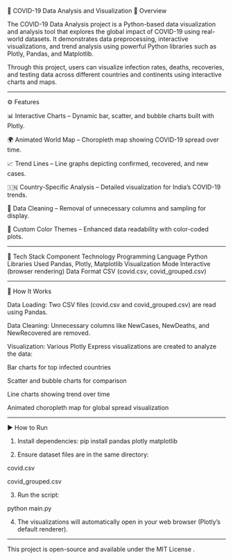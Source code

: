 🦠 COVID-19 Data Analysis and Visualization
📖 Overview

The COVID-19 Data Analysis project is a Python-based data visualization and analysis tool that explores the global impact of COVID-19 using real-world datasets.
It demonstrates data preprocessing, interactive visualizations, and trend analysis using powerful Python libraries such as Plotly, Pandas, and Matplotlib.

Through this project, users can visualize infection rates, deaths, recoveries, and testing data across different countries and continents using interactive charts and maps.

------------------------------------------------------------------------------------------------------------------------------------------------------------------------------

⚙️ Features

📊 Interactive Charts – Dynamic bar, scatter, and bubble charts built with Plotly.

🌍 Animated World Map – Choropleth map showing COVID-19 spread over time.

📈 Trend Lines – Line graphs depicting confirmed, recovered, and new cases.

🇮🇳 Country-Specific Analysis – Detailed visualization for India’s COVID-19 trends.

🧮 Data Cleaning – Removal of unnecessary columns and sampling for display.

🎨 Custom Color Themes – Enhanced data readability with color-coded plots.

-------------------------------------------------------------------------------------------------------------------------------------------------------------------------------

🧰 Tech Stack
Component	Technology
Programming Language	Python
Libraries Used	Pandas, Plotly, Matplotlib
Visualization Mode	Interactive (browser rendering)
Data Format	CSV (covid.csv, covid_grouped.csv)

--------------------------------------------------------------------------------------------------------------------------------------------------------------------------------

🧩 How It Works

Data Loading:
Two CSV files (covid.csv and covid_grouped.csv) are read using Pandas.

Data Cleaning:
Unnecessary columns like NewCases, NewDeaths, and NewRecovered are removed.

Visualization:
Various Plotly Express visualizations are created to analyze the data:

Bar charts for top infected countries

Scatter and bubble charts for comparison

Line charts showing trend over time

Animated choropleth map for global spread visualization

-------------------------------------------------------------------------------------------------------------------------------------------------------------------------------

▶️ How to Run

1. Install dependencies:
pip install pandas plotly matplotlib

2. Ensure dataset files are in the same directory:

covid.csv

covid_grouped.csv

3. Run the script:

python main.py

4. The visualizations will automatically open in your web browser (Plotly’s default renderer).

-----------------------------------------------------------------------------------------------------------------------------------------------------------------------------

This project is open-source and available under the MIT License
.
